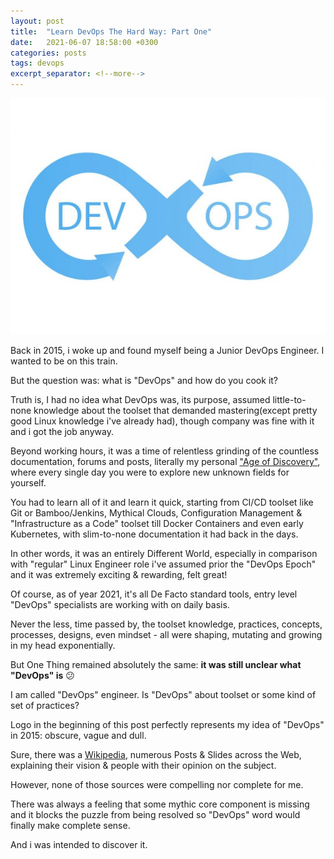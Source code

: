 ```yaml
---
layout: post
title:  "Learn DevOps The Hard Way: Part One"
date:   2021-06-07 18:58:00 +0300
categories: posts
tags: devops
excerpt_separator: <!--more-->
---
```

![DevOps Logo](/assets/images/devops-logo-ncpyrght.jpg)

Back in 2015, i woke up and found myself being a Junior DevOps Engineer. I wanted to be on this train.

But the question was: what is "DevOps" and how do you cook it?

<!--more-->

Truth is, I had no idea what DevOps was, its purpose, assumed little-to-none knowledge about the toolset that demanded mastering(except pretty good Linux knowledge i've already had), though company was fine with it and i got the job anyway.

Beyond working hours, it was a time of relentless grinding of the countless documentation, forums and posts, literally my personal ["Age of Discovery"](https://en.wikipedia.org/wiki/Age_of_Discovery), where every single day you were to explore new unknown fields for yourself.

You had to learn all of it and learn it quick, starting from CI/CD toolset like Git or Bamboo/Jenkins, Mythical Clouds, Configuration Management & "Infrastructure as a Code" toolset till Docker Containers and even early Kubernetes, with slim-to-none documentation it had back in the days.

In other words, it was an entirely Different World, especially in comparison with "regular" Linux Engineer role i've assumed prior the "DevOps Epoch" and it was extremely exciting & rewarding, felt great!

Of course, as of year 2021, it's all De Facto standard tools, entry level "DevOps" specialists are working with on daily basis.

Never the less, time passed by, the toolset knowledge, practices, concepts, processes, designs, even mindset - all were shaping, mutating and growing in my head exponentially.

But One Thing remained absolutely the same: **it was still unclear what "DevOps" is** :confused:

I am called "DevOps" engineer. Is "DevOps" about toolset or some kind of set of practices?

Logo in the beginning of this post perfectly represents my idea of "DevOps" in 2015: obscure, vague and dull.

Sure, there was a [Wikipedia](https://en.wikipedia.org/wiki/DevOps), numerous Posts & Slides across the Web, explaining their vision & people with their opinion on the subject.

However, none of those sources were compelling nor complete for me.

There was always a feeling that some mythic core component is missing and it blocks the puzzle from being resolved so "DevOps" word would finally make complete sense.

And i was intended to discover it.
